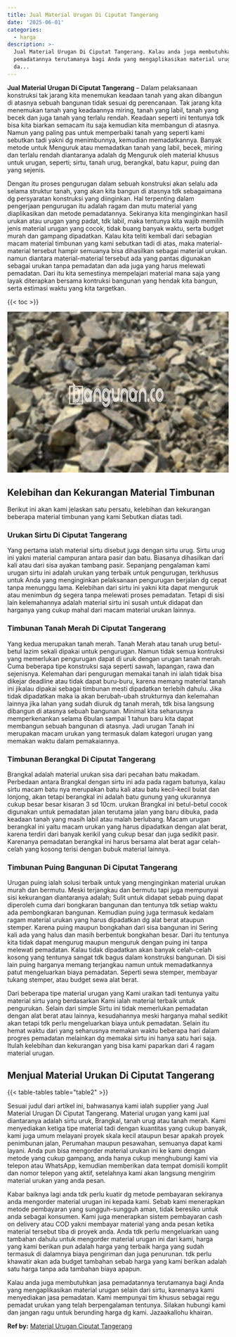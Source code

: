 ```yaml
---
title: Jual Material Urugan Di Ciputat Tangerang
date: '2025-06-01'
categories:
  - harga
description: >-
  Jual Material Urugan Di Ciputat Tangerang. Kalau anda juga membutuhkan jasa
  pemadatannya terutamanya bagi Anda yang mengaplikasikan material urugan selain
  da...
---
```


**Jual Material Urugan Di Ciputat Tangerang** – Dalam pelaksanaan konstruksi tak jarang kita menemukan keadaan tanah yang akan dibangun di atasnya sebuah bangunan tidak sesuai dg perencanaan. Tak jarang kita menemukan tanah yang keadaannya miring, tanah yang labil, tanah yang becek dan juga tanah yang terlalu rendah. Keadaan seperti ini tentunya tdk bisa kita biarkan semacam itu saja kemudian kita membangun di atasnya. Namun yang paling pas untuk memperbaiki tanah yang seperti kami sebutkan tadi yakni dg menimbunnya, kemudian memadatkannya. Banyak metode untuk Menguruk atau memadatkan tanah yang labil, becek, miring dan terlalu rendah diantaranya adalah dg Menguruk oleh material khusus untuk urugan, seperti; sirtu, tanah urug, berangkal, batu kapur, puing dan yang sejenis.

Dengan itu proses pengurugan dalam sebuah konstruksi akan selalu ada selama struktur tanah, yang akan kita bangun di atasnya tdk sebagaimana dg persyaratan konstruksi yang diinginkan. Hal terpenting dalam pengerjaan pengurugan itu adalah ragam dan mutu material yang diaplikasikan dan metode pemadatannya. Sekiranya kita menginginkan hasil urukan atau urugan yang padat, tdk labil, maka tentunya kita wajib memilih jenis material urugan yang cocok, tidak buang banyak waktu, serta budget murah dan gampang dipadatkan. Kalau kita teliti kembali dari sebagian macam material timbunan yang kami sebutkan tadi di atas, maka material-material tersebut hampir semuanya bisa dihasilkan sebagai material urukan. namun diantara material-material tersebut ada yang pantas digunakan sebagai urukan tanpa pemadatan dan ada juga yang harus melewati pemadatan. Dari itu kita semestinya mempelajari material mana saja yang layak diterapkan bersama kontruksi bangunan yang hendak kita bangun, serta estimasi waktu yang kita targetkan.

{{< toc >}}

![Jual Material Urugan Di Ciputat Tangerang](/images/jual-urugan-38.png)

## Kelebihan dan Kekurangan Material Timbunan

Berikut ini akan kami jelaskan satu persatu, kelebihan dan kekurangan beberapa material timbunan yang kami Sebutkan diatas tadi.

### Urukan Sirtu Di Ciputat Tangerang

Yang pertama ialah material sirtu disebut juga dengan sirtu urug. Sirtu urug ini yakni material campuran antara pasir dan batu. Biasanya dihasilkan dari kali atau dari sisa ayakan tambang pasir. Sepanjang pengalaman kami urugan sirtu ini adalah urukan yang terbaik untuk pengurugan, terkhusus untuk Anda yang menginginkan pelaksanaan pengurugan berjalan dg cepat tanpa menunggu lama. Kelebihan dari sirtu ini yakni kita dapat menguruk atau menimbun dg segera tanpa melewati proses pemadatan. Tetapi di sisi lain kelemahannya adalah material sirtu ini susah untuk didapat dan harganya yang cukup mahal dari macam material urukan lainnya.

### Timbunan Tanah Merah Di Ciputat Tangerang

Yang kedua merupakan tanah merah. Tanah Merah atau tanah urug betul-betul lazim sekali dipakai untuk pengurugan. Namun tidak semua kontruksi yang memerlukan pengurugan dapat di uruk dengan urugan tanah merah. Cuma beberapa tipe konstruksi saja seperti sawah, lapangan, rawa dan sejenisnya. Kelemahan dari pengurugan memakai tanah ini ialah tidak bisa dikejar deadline atau tidak dapat buru-buru, karena memang material tanah ini jikalau dipakai sebagai timbunan mesti dipadatkan terlebih dahulu. Jika tidak dipadatkan maka ia akan berubah-ubah strukturnya dan kelemahan lainnya jika lahan yang sudah diuruk dg tanah merah, tdk bisa langsung dibangun di atasnya sebuah bangunan. Minimal kita seharusnya memperkenankan selama 6bulan sampai 1 tahun baru kita dapat membangun sebuah bangunan di atasnya. Jadi urugan Tanah ini merupakan macam urukan yang termasuk dalam kategori urugan yang memakan waktu dalam pemakaiannya.

### Timbunan Berangkal Di Ciputat Tangerang

Brangkal adalah material urukan sisa dari pecahan batu makadam. Perbedaan antara Brangkal dengan sirtu ini ada pada ragam batunya, kalau sirtu macam batu nya merupakan batu kali atau batu kecil-kecil bulat dan lonjong, akan tetapi berangkal ini adalah batu gunung yang ukurannya cukup besar besar kisaran 3 sd 10cm. urukan Brangkal ini betul-betul cocok digunakan untuk pemadatan jalan terutama jalan yang baru dibuka, pada keadaan tanah yang masih labil atau malah berlubang. Macam urugan berangkal ini yaitu macam urukan yang harus dipadatkan dengan alat berat, karena terdiri dari banyak kerikil yang cukup besar dan juga sedikit pasir. Karenanya pemadatan berangkal ini harus bersama alat berat agar celah-celah yang kosong terisi dengan bubuk material lainnya.

### Timbunan Puing Bangunan Di Ciputat Tangerang

Urugan puing ialah solusi terbaik untuk yang menginginkan material urukan murah dan bermutu. Meski terjangkau dan bermutu tapi juga mempunyai sisi kekurangan diantaranya adalah; Sulit untuk didapat sebab puing dapat diperoleh cuma dari bongkaran bangunan dan tentunya tdk setiap waktu ada pembongkaran bangunan. Kemudian puing juga termasuk kedalam ragam material urukan yang harus dipadatkan dg alat berat ataupun stemper. Karena puing maupun bongkahan dari sisa bangunan ini Sering kali ada yang halus dan masih berbentuk bongkahan besar. Dari itu tentunya kita tidak dapat mengurug maupun menguruk dengan puing ini tanpa melewati pemadatan. Kalau tidak dipadatkan akan banyak celah-celah kosong yang tentunya sangat tdk bagus dalam konstruksi bangunan. Di sisi lain puing harganya memang terjangkau namun untuk memadatkannya patut mengeluarkan biaya pemadatan. Seperti sewa stemper, membayar tukang stemper, atau budget sewa alat berat.

Dari beberapa tipe material urugan yang Kami uraikan tadi tentunya yaitu material sirtu yang berdasarkan Kami ialah material terbaik untuk pengurukan. Selain dari simple Sirtu ini tidak memerlukan pemadatan dengan alat berat atau lainnya, kesudahannya meski harganya mahal sedikit akan tetapi tdk perlu mengeluarkan biaya untuk pemadatan. Selain itu hemat waktu dari yang seharusnya memakan waktu beberapa hari dalam progres pemadatan melainkan dg memakai sirtu ini hanya satu hari saja. Itulah kelebihan dan kekurangan yang bisa kami paparkan dari 4 ragam material urugan.

## Menjual Material Urukan Di Ciputat Tangerang

{{< table-tables table="table2" >}}

Sesuai judul dari artikel ini, bahwasanya kami ialah supplier yang Jual Material Urugan Di Ciputat Tangerang. Material urugan yang kami jual diantaranya adalah sirtu uruk, Brangkal, tanah urug atau tanah merah. Kami menyediakan ketiga tipe material tadi dengan kuantitas yang cukup banyak, kami juga umum melayani proyek skala kecil ataupun besar apakah proyek penimbunan jalan, Perumahan maupun pesawahan, semuanya dapat kami layani. Anda pun bisa mengorder material urukan ini ke kami dengan metode yang cukup gampang, anda hanya cukup menghubungi kami via telepon atau WhatsApp, kemudian memberikan data tempat domisili komplit dan nomor telepon yang aktif, setelahnya kami akan langsung mengirim material urukan yang anda pesan.

Kabar baiknya lagi anda tdk perlu kuatir dg metode pembayaran sekiranya anda mengorder material urugan ini kepada kami. Sebab kami menerapkan metode pembayaran yang sungguh-sungguh aman, tidak beresiko untuk anda sebagai konsumen. Kami juga menerapkan sistem pembayaran cash on delivery atau COD yakni membayar material yang anda pesan ketika material tersebut tiba di proyek anda. Anda tdk perlu mengeluarkan uang tambahan dahulu untuk mengorder material urugan ini dari kami, harga yang kami berikan pun adalah harga yang terbaik harga yang sudah termasuk di dalamnya biaya pengiriman dan juga penurunan. tdk perlu khawatir akan ada budget tambahan sebab harga yang kami berikan adalah satu harga tanpa ada tambahan biaya apapun.

Kalau anda juga membutuhkan jasa pemadatannya terutamanya bagi Anda yang mengaplikasikan material urugan selain dari sirtu, karenanya kami menyediakan jasa pemadatan. Kami mempunyai tim khusus sebagai regu pemadat urukan yang telah berpengalaman tentunya. Silakan hubungi kami dan jangan ragu untuk berunding harga dg kami. Jazaakallohu khairan.

**Ref by:** [Material Urugan Ciputat Tangerang](https://id.wikipedia.org/wiki/Material)
